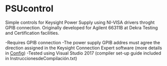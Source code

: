 # PSUcontrol
Simple controls for Keysight Power Supply using NI-VISA drivers throght GPIB connection.
Originally developed for Agilent 66311B at Dekra Testing and Certification facilities.

-Requires GPIB connection
-The power supply GPIB addres must agree the direction assigned in the Keysight Connection Expert software (more details in [Config](PSU_config_guide.txt))
-Tested using Visual Studio 2017 (compiler set-up guide included in InstruccionesdeCompilación.txt)
